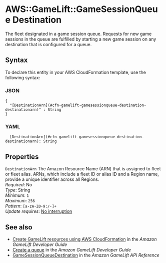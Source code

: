 # AWS::GameLift::GameSessionQueue Destination<a name="aws-properties-gamelift-gamesessionqueue-destination"></a>

The fleet designated in a game session queue\. Requests for new game sessions in the queue are fulfilled by starting a new game session on any destination that is configured for a queue\. 

## Syntax<a name="aws-properties-gamelift-gamesessionqueue-destination-syntax"></a>

To declare this entity in your AWS CloudFormation template, use the following syntax:

### JSON<a name="aws-properties-gamelift-gamesessionqueue-destination-syntax.json"></a>

```
{
  "[DestinationArn](#cfn-gamelift-gamesessionqueue-destination-destinationarn)" : String
}
```

### YAML<a name="aws-properties-gamelift-gamesessionqueue-destination-syntax.yaml"></a>

```
  [DestinationArn](#cfn-gamelift-gamesessionqueue-destination-destinationarn): String
```

## Properties<a name="aws-properties-gamelift-gamesessionqueue-destination-properties"></a>

`DestinationArn`  <a name="cfn-gamelift-gamesessionqueue-destination-destinationarn"></a>
The Amazon Resource Name \(ARN\) that is assigned to fleet or fleet alias\. ARNs, which include a fleet ID or alias ID and a Region name, provide a unique identifier across all Regions\.   
*Required*: No  
*Type*: String  
*Minimum*: `1`  
*Maximum*: `256`  
*Pattern*: `[a-zA-Z0-9:/-]+`  
*Update requires*: [No interruption](https://docs.aws.amazon.com/AWSCloudFormation/latest/UserGuide/using-cfn-updating-stacks-update-behaviors.html#update-no-interrupt)

## See also<a name="aws-properties-gamelift-gamesessionqueue-destination--seealso"></a>
+ [ Create GameLift resources using AWS CloudFormation](https://docs.aws.amazon.com/gamelift/latest/developerguide/resources-cloudformation.html) in the *Amazon GameLift Developer Guide*
+ [ Create a queue](https://docs.aws.amazon.com/gamelift/latest/developerguide/queues-creating.html) in the *Amazon GameLift Developer Guide*
+ [GameSessionQueueDestination](https://docs.aws.amazon.com/gamelift/latest/apireference/API_GameSessionQueueDestination.html) in the *Amazon GameLift API Reference*